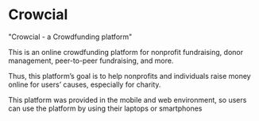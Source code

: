 # Crowcial
"Crowcial - a Crowdfunding platform"

This is an online crowdfunding platform for nonprofit fundraising, donor management, peer-to-peer fundraising, and more.

Thus, this platform’s goal is to help nonprofits and individuals raise money online for users’ causes, especially for charity.

This platform was provided in the mobile and web environment, so users can use the platform by using their laptops or smartphones
